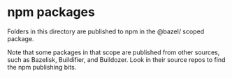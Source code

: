 # npm packages

Folders in this directory are published to npm in the @bazel/ scoped package.

Note that some packages in that scope are published from other sources, such as Bazelisk, Buildifier, and Buildozer. Look in their source repos to find the npm publishing bits.
